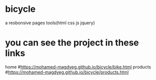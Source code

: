 # bicycle
a resbonsive pages tools(html css js jquery)
# you can see the project in these links
home
#https://mohamed-magdyeg.github.io/bicycle/bike.html
products
#https://mohamed-magdyeg.github.io/bicycle/products.html
